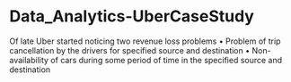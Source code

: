 # Data_Analytics-UberCaseStudy
Of late Uber started noticing two revenue loss problems
• Problem of trip cancellation by the drivers for specified source and destination
• Non-availability of cars during some period of time in the specified source and destination
